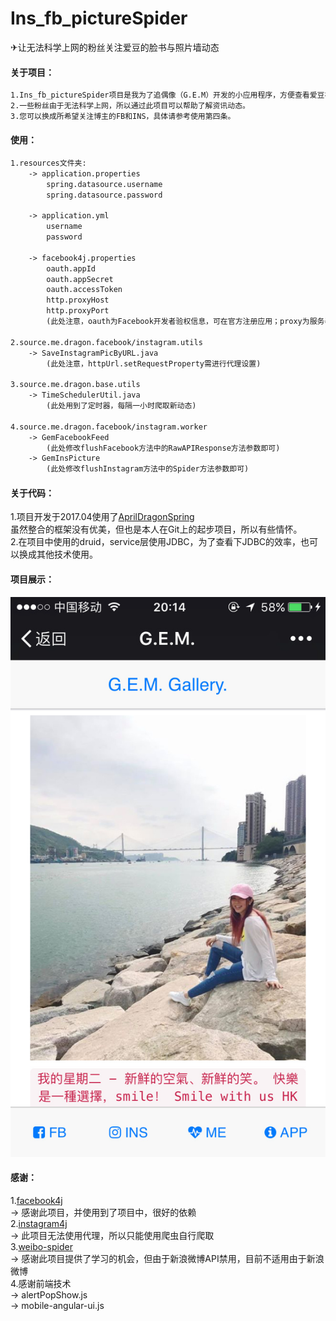 # Ins_fb_pictureSpider
✈让无法科学上网的粉丝关注爱豆的脸书与照片墙动态

#### 关于项目：
```html
1.Ins_fb_pictureSpider项目是我为了追偶像（G.E.M）开发的小应用程序，方便查看爱豆在FB和INS上的图文动态。
2.一些粉丝由于无法科学上网，所以通过此项目可以帮助了解资讯动态。
3.您可以换成所希望关注博主的FB和INS，具体请参考使用第四条。
```


#### 使用：
```html
1.resources文件夹:
    -> application.properties
        spring.datasource.username
        spring.datasource.password
        
    -> application.yml
        username
        password
        
    -> facebook4j.properties
        oauth.appId
        oauth.appSecret
        oauth.accessToken
        http.proxyHost
        http.proxyPort
        (此处注意，oauth为Facebook开发者验权信息，可在官方注册应用；proxy为服务器代理，项目并非黑科技，可自行使用SSR)
        
2.source.me.dragon.facebook/instagram.utils
    -> SaveInstagramPicByURL.java
        (此处注意，httpUrl.setRequestProperty需进行代理设置)
        
3.source.me.dragon.base.utils
    -> TimeSchedulerUtil.java
        (此处用到了定时器，每隔一小时爬取新动态)
        
4.source.me.dragon.facebook/instagram.worker
    -> GemFacebookFeed
        (此处修改flushFacebook方法中的RawAPIResponse方法参数即可)
    -> GemInsPicture
        (此处修改flushInstagram方法中的Spider方法参数即可)
```

#### 关于代码：
1.项目开发于2017.04使用了[AprilDragonSpring](https://github.com/dragon-yuan/AprilDragonSpring) </br>
虽然整合的框架没有优美，但也是本人在Git上的起步项目，所以有些情怀。 </br>
2.在项目中使用的druid，service层使用JDBC，为了查看下JDBC的效率，也可以换成其他技术使用。 </br>


#### 项目展示：
![](project-img/1.jpg) 

#### 感谢：
1.[facebook4j](https://github.com/roundrop/facebook4j) </br>
    -> 感谢此项目，并使用到了项目中，很好的依赖 </br>
2.[instagram4j](https://github.com/lithiumtech/instagram4j) </br>
    -> 此项目无法使用代理，所以只能使用爬虫自行爬取 </br>
3.[weibo-spider](https://github.com/yuki-lau/weibo-spider) </br>
    -> 感谢此项目提供了学习的机会，但由于新浪微博API禁用，目前不适用由于新浪微博 </br>
4.感谢前端技术 </br>
    -> alertPopShow.js </br>
    -> mobile-angular-ui.js </br>